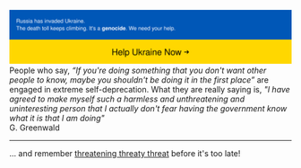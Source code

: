 [![Stand With Ukraine](https://raw.githubusercontent.com/vshymanskyy/StandWithUkraine/main/banner2-direct.svg)](https://stand-with-ukraine.pp.ua)
<br>
People who say, <i>“If you're doing something that you don't want other people to know, maybe you shouldn't be doing it in the first place”</i> are engaged in extreme self-deprecation. What they are really saying is, <i>"I have agreed to make myself such a harmless and unthreatening and uninteresting person that I actually don't fear having the government know what it is that I am doing"</i><br>
G. Greenwald
<hr>

... and remember [threatening threaty threat](https://threatbutt.com/map/) before it's too late!
